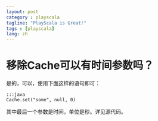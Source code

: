 ```yaml
---
layout: post
category : playscala
tagline: "PlayScala is Great!"
tags : [playscala]
lang: zh
---
```

# 移除Cache可以有时间参数吗？

是的，可以，使用下面这样的语句即可：

	:::java
	Cache.set("some", null, 0)

其中最后一个参数是时间，单位是秒。详见源代码。

